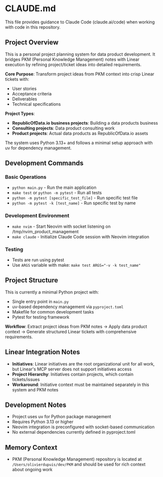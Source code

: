 # CLAUDE.md

This file provides guidance to Claude Code (claude.ai/code) when working with code in this repository.

## Project Overview

This is a personal project planning system for data product development. It bridges PKM (Personal Knowledge Management) notes with Linear execution by refining project/ticket ideas into detailed requirements.

**Core Purpose**: Transform project ideas from PKM context into crisp Linear tickets with:
- User stories
- Acceptance criteria
- Deliverables
- Technical specifications

**Project Types**:
- **RepublicOfData.io business projects**: Building a data products business
- **Consulting projects**: Data product consulting work
- **Product projects**: Actual data products as RepublicOfData.io assets

The system uses Python 3.13+ and follows a minimal setup approach with uv for dependency management.

## Development Commands

### Basic Operations
- `python main.py` - Run the main application
- `make test` or `python -m pytest` - Run all tests
- `python -m pytest [specific_test_file]` - Run specific test file
- `python -m pytest -k [test_name]` - Run specific test by name

### Development Environment
- `make nvim` - Start Neovim with socket listening on /tmp/nvim_product_management
- `make claude` - Initialize Claude Code session with Neovim integration

### Testing
- Tests are run using pytest
- Use `ARGS` variable with make: `make test ARGS="-v -k test_name"`

## Project Structure

This is currently a minimal Python project with:
- Single entry point in `main.py`
- uv-based dependency management via `pyproject.toml`
- Makefile for common development tasks
- Pytest for testing framework

**Workflow**: Extract project ideas from PKM notes → Apply data product context → Generate structured Linear tickets with comprehensive requirements.

## Linear Integration Notes

- **Initiatives**: Linear initiatives are the root organizational unit for all work, but Linear's MCP server does not support initiatives access
- **Project Hierarchy**: Initiatives contain projects, which contain tickets/issues
- **Workaround**: Initiative context must be maintained separately in this system and PKM notes

## Development Notes

- Project uses uv for Python package management
- Requires Python 3.13 or higher
- Neovim integration is preconfigured with socket-based communication
- No external dependencies currently defined in pyproject.toml

## Memory Context

- PKM (Personal Knowledge Management) repository is located at `/Users/olivierdupuis/dev/PKM` and should be used for rich context about ongoing work